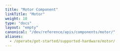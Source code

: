 ```yaml
---
title: "Motor Component"
linkTitle: "Motor"
weight: 10
type: "docs"
layout: "empty"
canonical: "/dev/reference/apis/components/motor/"
aliases:
  - /operate/get-started/supported-hardware/motor/
---
```


